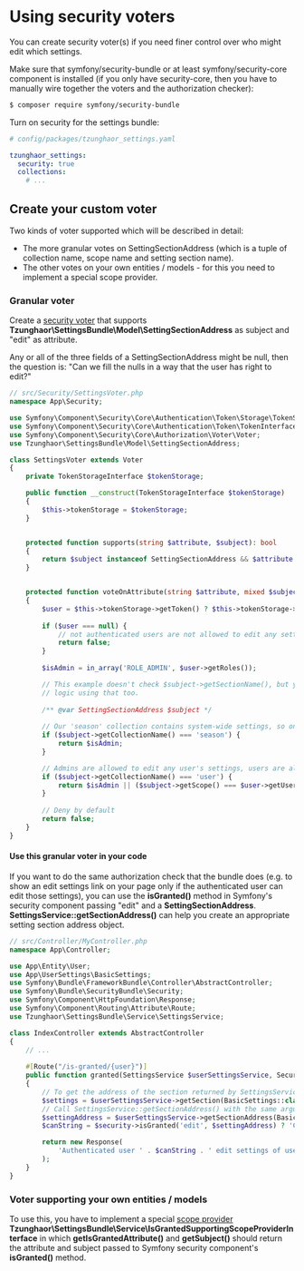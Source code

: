 Using security voters
=====================

You can create security voter(s) if you need finer control over who might edit which settings.

Make sure that symfony/security-bundle or at least symfony/security-core component is installed 
(if you only have security-core, then you have to manually wire together the voters and the
authorization checker):

```sh
$ composer require symfony/security-bundle
```

Turn on security for the settings bundle:

```yaml
# config/packages/tzunghaor_settings.yaml

tzunghaor_settings:
  security: true
  collections:
    # ...
```

Create your custom voter
------------------------

Two kinds of voter supported which will be described in detail:

* The more granular votes on SettingSectionAddress (which is a tuple of collection name, 
  scope name and setting section name).
* The other votes on your own entities / models - for this you need to implement a special scope provider.


### Granular voter

Create a [security voter](https://symfony.com/doc/current/security/voters.html) 
that supports **Tzunghaor\SettingsBundle\Model\SettingSectionAddress** as subject
and "edit" as attribute.

Any or all of the three fields of a SettingSectionAddress might be null, then the
question is: "Can we fill the nulls in a way that the user has right to edit?"

```php
// src/Security/SettingsVoter.php
namespace App\Security;

use Symfony\Component\Security\Core\Authentication\Token\Storage\TokenStorageInterface;
use Symfony\Component\Security\Core\Authentication\Token\TokenInterface;
use Symfony\Component\Security\Core\Authorization\Voter\Voter;
use Tzunghaor\SettingsBundle\Model\SettingSectionAddress;

class SettingsVoter extends Voter
{
    private TokenStorageInterface $tokenStorage;

    public function __construct(TokenStorageInterface $tokenStorage)
    {
        $this->tokenStorage = $tokenStorage;
    }


    protected function supports(string $attribute, $subject): bool
    {
        return $subject instanceof SettingSectionAddress && $attribute === 'edit';
    }


    protected function voteOnAttribute(string $attribute, mixed $subject, TokenInterface $token): bool
    {
        $user = $this->tokenStorage->getToken() ? $this->tokenStorage->getToken()->getUser() : null;
        
        if ($user === null) {
            // not authenticated users are not allowed to edit any settings
            return false;
        }
        
        $isAdmin = in_array('ROLE_ADMIN', $user->getRoles());

        // This example doesn't check $subject->getSectionName(), but you can write more fine-grained
        // logic using that too. 
        
        /** @var SettingSectionAddress $subject */
       
        // Our 'season' collection contains system-wide settings, so only admins are allowed to edit them.
        if ($subject->getCollectionName() === 'season') {
            return $isAdmin;
        }

        // Admins are allowed to edit any user's settings, users are allowed to edit their own settings.
        if ($subject->getCollectionName() === 'user') {
            return $isAdmin || ($subject->getScope() === $user->getUserIdentifier());
        }
        
        // Deny by default 
        return false;
    }
}
```

#### Use this granular voter in your code

If you want to do the same authorization check that the bundle does 
(e.g. to show an edit settings link on your page only if the authenticated user can edit those settings),
you can use the **isGranted()** method in Symfony's security component passing "edit" and a 
**SettingSectionAddress**. **SettingsService::getSectionAddress()** can help you create an appropriate
setting section address object.

```php
// src/Controller/MyController.php
namespace App\Controller;

use App\Entity\User;
use App\UserSettings\BasicSettings;
use Symfony\Bundle\FrameworkBundle\Controller\AbstractController;
use Symfony\Bundle\SecurityBundle\Security;
use Symfony\Component\HttpFoundation\Response;
use Symfony\Component\Routing\Attribute\Route;
use Tzunghaor\SettingsBundle\Service\SettingsService;

class IndexController extends AbstractController
{
    // ...
    
    #[Route("/is-granted/{user}")]
    public function granted(SettingsService $userSettingsService, Security $security, User $user): Response
    {
        // To get the address of the section returned by SettingsService::getSection() ... 
        $settings = $userSettingsService->getSection(BasicSettings::class, $user);
        // Call SettingsService::getSectionAddress() with the same arguments
        $settingAddress = $userSettingsService->getSectionAddress(BasicSettings::class, $user);
        $canString = $security->isGranted('edit', $settingAddress) ? 'CAN' : 'can NOT';

        return new Response(
            'Authenticated user ' . $canString . ' edit settings of user ' . $user->getUserIdentifier()
        );
    }    
}
```

### Voter supporting your own entities / models

To use this, you have to implement a special [scope provider](scopes.md)
**Tzunghaor\SettingsBundle\Service\IsGrantedSupportingScopeProviderInterface** in which
**getIsGrantedAttribute()** and **getSubject()** should return the attribute and subject passed
to Symfony security component's **isGranted()** method. 

